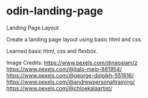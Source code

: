 # odin-landing-page
Landing Page Layout

Create a landing page layout using basic html and css.

Learned basic html, css and flexbox.

Image Credits:
https://www.pexels.com/@neosiam/z
https://www.pexels.com/@italo-melo-881954/
https://www.pexels.com/@george-dolgikh-551816/
https://www.pexels.com/@andrewpersonaltraining/
https://www.pexels.com/@chloekalaartist/